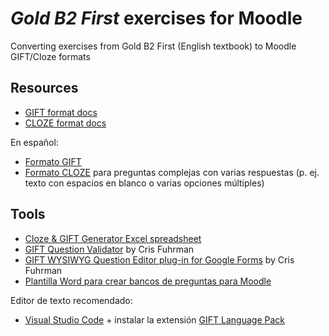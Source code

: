 # _Gold B2 First_ exercises for Moodle
Converting exercises from Gold B2 First (English textbook) to Moodle GIFT/Cloze formats


## Resources

- [GIFT format docs](https://docs.moodle.org/39/en/GIFT_format)
- [CLOZE format docs](https://docs.moodle.org/35/en/Embedded_Answers_(Cloze)_question_type)

En español:

- [Formato GIFT](https://docs.moodle.org/all/es/Formato_GIFT)
- [Formato CLOZE](https://docs.moodle.org/all/es/Tipo_de_Pregunta_con_respuestas_incrustadas_(Cloze)) para preguntas complejas con varias respuestas (p. ej. texto con espacios en blanco o varias opciones múltiples)

## Tools

- [Cloze & GIFT Generator Excel spreadsheet](http://hbwubecc.wixsite.com/jordan/tools) 
- [GIFT Question Validator](https://fuhrmanator.github.io/GIFT-grammar-PEG.js/editor/editor.html) by Cris Fuhrman
- [GIFT WYSIWYG Question Editor plug-in for Google Forms](https://gsuite.google.com/marketplace/app/gift_quiz_editor/1038395345285) by Cris Fuhrman
- [Plantilla Word para crear bancos de preguntas para Moodle](https://github.com/juacas/MoodleQUIZ_template_UVa)

Editor de texto recomendado:

- [Visual Studio Code](https://code.visualstudio.com/) + instalar la extensión [GIFT Language Pack](https://marketplace.visualstudio.com/items?itemName=ethan-ou.vscode-gift-pack)
